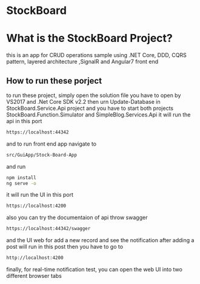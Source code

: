 # StockBoard

What is the StockBoard Project?
=====================
this is an app for CRUD operations sample using .NET Core, DDD, CQRS pattern, layered architecture ,SignalR and Angular7 front end

## How to run these porject
to run these project, simply open the solution file you have to open by VS2017 and .Net Core SDK v2.2
then urn Update-Database in StockBoard.Service.Api project and you have to start both projects StockBoard.Function.Simulator and SimpleBlog.Services.Api
it will run the api in this port
 ```sh
https://localhost:44342
```
and to run front end app  navigate to 
 ```sh
src/GuiApp/Stock-Board-App
```

and run  
```sh
npm install 
ng serve -o
```

it will run the UI in this port
 ```sh
https://localhost:4200
```


also you can try the documentaion of api throw swagger 
 ```sh
https://localhost:44342/swagger
```
 and the UI web for add a new record and see the  notification after adding a post will run in this post 
 then you have to go to 
 ```sh
http://localhost:4200
```
finally, for real-time notification test, you can open the web UI into two different browser tabs
